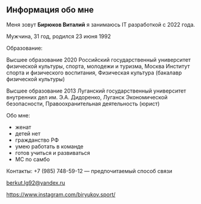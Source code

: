 ## Информация обо мне
Меня зовут **Бирюков Виталий** я занимаюсь IT разработкой с 2022 года.


Мужчина, 31 год, родился 23 июня 1992

Образование:


Высшее образование
2020
Российский государственный университет физической культуры, спорта, молодежи и туризма, Москва
Институт спорта и физического воспитания, Физическая культура (бакалавр физической культуры)


Высшее образование
2013
Луганский государственный университет внутренних дел им. Э.А. Дидоренко, Луганск
Экономической безопасности, Правоохранительная деятельность (юрист)

Обо мне:
- женат
- детей нет
- гражданство РФ
- умею работать в команде
- готов учиться и развиваться
- МС по самбо


Контакты:
 +7 (985) 748-59-12 — предпочитаемый способ связи

 
berkut.lg92@yandex.ru


https://www.instagram.com/biryukov.sport/
